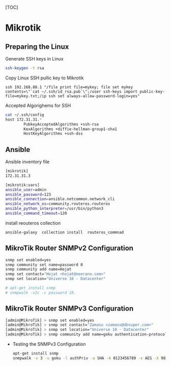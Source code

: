 [TOC]





# Mikrotik



## Preparing the Linux 



Generate SSH keys in Linux

```bash
ssh-keygen -t rsa
```



Copy Linux SSH pullic key to Mikrotik

```
ssh 192.168.88.1 "/file print file=mykey; file set mykey contents=\"`cat ~/.ssh/id_rsa.pub`\";/user ssh-keys import public-key-file=mykey.txt;/ip ssh set always-allow-password-login=yes"
```



Accepted Algorighems for SSH

```bash
cat ~/.ssh/config 
host 172.31.31.*
        PubkeyAcceptedAlgorithms +ssh-rsa
        KexAlgorithms +diffie-hellman-group1-sha1
        HostKeyAlgorithms +ssh-dss

```



## Ansible

Ansible inventory file

```bash
[mikrotik]
172.31.31.3

[mikrotik:vars]
ansible_user=admin
ansible_password=123
ansible_connection=ansible.netcommon.network_cli
ansible_network_os=community.routeros.routeros
ansible_python_interpreter=/usr/bin/python3
ansible_command_timeout=120

```



install reouteros collection

```bash
ansible-galaxy  collection install  routeros_commnad
```



## MikroTik Router SNMPv2 Configuration



```bash
snmp set enabled=yes
snmp community set name=password 0
snmp community add name=Hojat
snmp set contact="Hojat <hojat@noorano.com>"
snmp set location="Universe 10 - Datacenter"

```



```bash
# apt-get install snmp
# snmpwalk -v2c -c password 10.
```





## MikroTik Router SNMPv3 Configuration



```bash
[admin@MikroTik] > snmp set enabled=yes
[admin@MikroTik] > snmp set contact="Zamasu <zamasu@dbsuper.com>"
[admin@MikroTik] > snmp set location="Universe 10 - Datacenter"
[admin@MikroTik] > snmp community add name=goku authentication-protocol=SHA1 authentication-password=0123456789 encryption-protocol=AES encryption-password=9876543210
```



* Testing the SNMPv3 Configuration

  ```bash
  apt-get install snmp
  snmpwalk -v 3 -u goku -l authPriv -a SHA -A 0123456789 -x AES -X 9876543210 192.168.0.10
  ```

  
